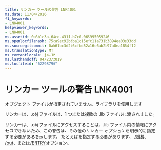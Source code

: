 ```yaml
---
title: リンカー ツールの警告 LNK4001
ms.date: 11/04/2016
f1_keywords:
- LNK4001
helpviewer_keywords:
- LNK4001
ms.assetid: 0a8b1c3a-64ce-4311-b7c0-065995059246
ms.openlocfilehash: 75ca9ec92bbba1c15efc11a731b3894ea03e33dd
ms.sourcegitcommit: 0ab61bc3d2b6cfbd52a16c6ab2b97a8ea1864f12
ms.translationtype: MT
ms.contentlocale: ja-JP
ms.lasthandoff: 04/23/2019
ms.locfileid: "62298790"
---
```

# <a name="linker-tools-warning-lnk4001"></a>リンカー ツールの警告 LNK4001

オブジェクト ファイルが指定されていません。ライブラリを使用します

リンカーは、.obj ファイルは、1 つまたは複数の .lib ファイルに渡されました。

リンカーは、.obj ファイルにアクセスすることは、.lib ファイル内の情報にアクセスできないため、この警告は、その他のリンカー オプションを明示的に指定する必要があるを示します。 たとえばを指定する必要があります、 [/機械](../../build/reference/machine-specify-target-platform.md)、 [/out](../../build/reference/out-output-file-name.md)、または[/ENTRY](../../build/reference/entry-entry-point-symbol.md)オプション。